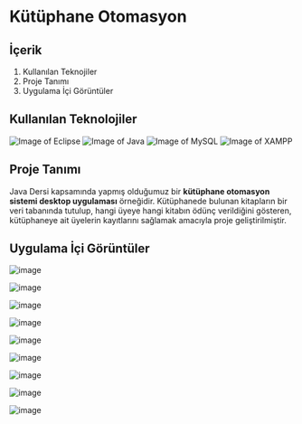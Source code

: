 # Kütüphane Otomasyon

## İçerik

1. Kullanılan Teknojiler
2. Proje Tanımı
3. Uygulama İçi Görüntüler

## Kullanılan Teknolojiler

![Image of Eclipse](https://www.pngkit.com/png/detail/223-2231671_eclipse-is-one-of-the-most-popular-and.png "Eclipse")
![Image of Java](https://yazilimamelesi.files.wordpress.com/2013/03/java_logo.jpg "Java")
![Image of MySQL](https://dataera.com.tr/wp-content/uploads/2018/07/mysql-logo-1.jpg "MySQL")
![Image of XAMPP](https://res.cloudinary.com/practicaldev/image/fetch/s--raOOV4rq--/c_imagga_scale,f_auto,fl_progressive,h_420,q_auto,w_1000/https://dev-to-uploads.s3.amazonaws.com/i/vdsoh7ie716cy3x12b37.png "XAMPP")

## Proje Tanımı

Java Dersi kapsamında yapmış olduğumuz bir **kütüphane otomasyon sistemi desktop uygulaması** örneğidir. Kütüphanede bulunan kitapların bir veri tabanında tutulup, hangi üyeye hangi kitabın ödünç verildiğini gösteren, kütüphaneye ait üyelerin kayıtlarını sağlamak amacıyla proje geliştirilmiştir.

## Uygulama İçi Görüntüler

![image](https://user-images.githubusercontent.com/37263322/116824543-78ca5400-ab93-11eb-9c96-b529abbf6d14.png "Giriş Ekranı")

![image](https://user-images.githubusercontent.com/37263322/116824546-7c5ddb00-ab93-11eb-9df1-6a723523a218.png "Kitap Ekleme")

![image](https://user-images.githubusercontent.com/37263322/116824561-8aabf700-ab93-11eb-8d46-cfdcfecc6c37.png "Kitap Silme")

![image](https://user-images.githubusercontent.com/37263322/116824638-f1c9ab80-ab93-11eb-95ee-d1675ee6b423.png "Kitap Arama")

![image](https://user-images.githubusercontent.com/37263322/116824601-c1820d00-ab93-11eb-8f66-7eb34bcce7a3.png "Kitap Ödünç Verme")

![image](https://user-images.githubusercontent.com/37263322/116824573-9bf50380-ab93-11eb-8215-cd049bc39c71.png "Kitabı Geri Alma")

![image](https://user-images.githubusercontent.com/37263322/116824574-a0212100-ab93-11eb-88d9-7e4d9b5d56b9.png "Üye Ekleme")

![image](https://user-images.githubusercontent.com/37263322/116824585-b16a2d80-ab93-11eb-9f24-de2417d34ac6.png "Üye Arama")

![image](https://user-images.githubusercontent.com/37263322/116824589-b5964b00-ab93-11eb-8d26-b86856b16295.png "Üye Silme")





